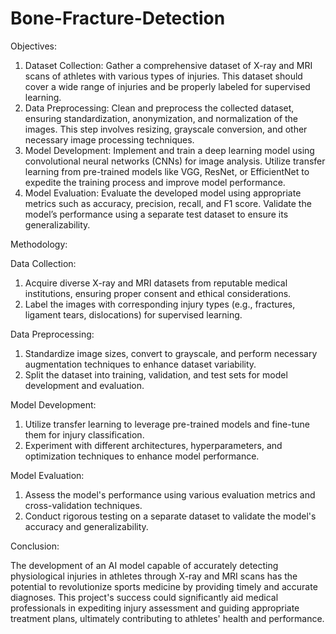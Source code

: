# Bone-Fracture-Detection

Objectives:

1.	Dataset Collection: Gather a comprehensive dataset of X-ray and MRI scans of athletes with various types of injuries. This dataset should cover a wide range of injuries and be properly labeled for supervised learning.
2.	Data Preprocessing: Clean and preprocess the collected dataset, ensuring standardization, anonymization, and normalization of the images. This step involves resizing, grayscale conversion, and other necessary image processing techniques.
3.	Model Development: Implement and train a deep learning model using convolutional neural networks (CNNs) for image analysis. Utilize transfer learning from pre-trained models like VGG, ResNet, or EfficientNet to expedite the training process and improve model performance.
4.	Model Evaluation: Evaluate the developed model using appropriate metrics such as accuracy, precision, recall, and F1 score. Validate the model’s performance using a separate test dataset to ensure its generalizability.

Methodology:

Data Collection:

1.	Acquire diverse X-ray and MRI datasets from reputable medical institutions, ensuring proper consent and ethical considerations.
2.	Label the images with corresponding injury types (e.g., fractures, ligament tears, dislocations) for supervised learning.

Data Preprocessing:

1.	Standardize image sizes, convert to grayscale, and perform necessary augmentation techniques to enhance dataset variability.
2.	Split the dataset into training, validation, and test sets for model development and evaluation.

Model Development:

1.	Utilize transfer learning to leverage pre-trained models and fine-tune them for injury classification.
2.	Experiment with different architectures, hyperparameters, and optimization techniques to enhance model performance.

Model Evaluation:

1.	Assess the model's performance using various evaluation metrics and cross-validation techniques.
2.	Conduct rigorous testing on a separate dataset to validate the model's accuracy and generalizability.

Conclusion:

The development of an AI model capable of accurately detecting physiological injuries in athletes through X-ray and MRI scans has the potential to revolutionize sports medicine by providing timely and accurate diagnoses. This project's success could significantly aid medical professionals in expediting injury assessment and guiding appropriate treatment plans, ultimately contributing to athletes' health and performance.



